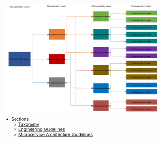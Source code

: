 ![alt text](https://github.com/dfds/cag/blob/master/docs/images/Composable_Architecture_Guidelines_Impact_Map.svg "Impact Map - CAG")

* Sections
   * [Taxonomy](docs/taxonomy/DEFAULT.md)
   * [Engineering Guidelines](docs/guidelines/engineering/DEFAULT.md)
   * [Microservice Architecture Guidelines](docs/guidelines/microservices/DEFAULT.md)